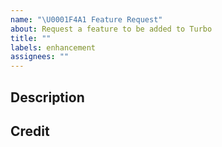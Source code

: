 ```yaml
---
name: "\U0001F4A1 Feature Request"
about: Request a feature to be added to Turbo
title: ""
labels: enhancement
assignees: ""
---
```


## Description

<!-- Provide a clear and concise description of the feature you're suggesting  -->

## Credit

<!-- Credit others who came up with the idea or helped you think of the feature, or delete this section entirely -->
